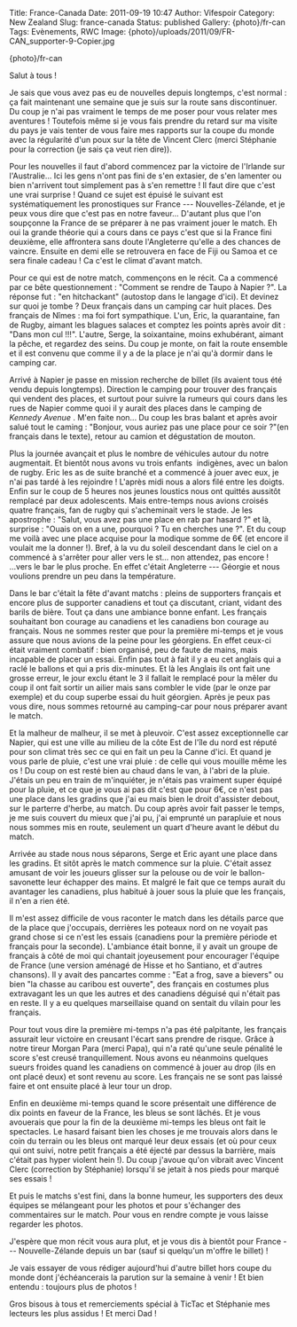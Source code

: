 Title: France-Canada
Date: 2011-09-19 10:47
Author: Vifespoir
Category: New Zealand
Slug: france-canada
Status: published
Gallery: {photo}/fr-can
Tags: Evènements, RWC
Image: {photo}/uploads/2011/09/FR-CAN_supporter-9-Copier.jpg

{photo}/fr-can

Salut à tous !

Je sais que vous avez pas eu de nouvelles depuis longtemps, c'est normal
: ça fait maintenant une semaine que je suis sur la route sans
discontinuer. Du coup je n'ai pas vraiment le temps de me poser pour
vous relater mes aventures ! Toutefois même si je vous fais prendre du
retard sur ma visite du pays je vais tenter de vous faire mes rapports
sur la coupe du monde avec la régularité d'un poux sur la tête de
Vincent Clerc (merci Stéphanie pour la correction (je sais ça veut rien
dire)).

Pour les nouvelles il faut d'abord commencez par la victoire de
l'Irlande sur l'Australie... Ici les gens n'ont pas fini de s'en
extasier, de s'en lamenter ou bien n'arrivent tout simplement pas à s'en
remettre ! Il faut dire que c'est une vrai surprise ! Quand ce sujet est
épuisé le suivant est systématiquement les pronostiques sur France ---
Nouvelles-Zélande, et je peux vous dire que c'est pas en notre faveur...
D'autant plus que l'on soupçonne la France de se préparer à ne pas
vraiment jouer le match. Eh oui la grande théorie qui a cours dans ce
pays c'est que si la France fini deuxième, elle affrontera sans doute
l'Angleterre qu'elle a des chances de vaincre. Ensuite en demi elle se
retrouvera en face de Fiji ou Samoa et ce sera finale cadeau ! Ca c'est
le climat d'avant match.

Pour ce qui est de notre match, commençons en le récit. Ca a commencé
par ce bête questionnement : "Comment se rendre de Taupo à Napier ?". La
réponse fut : "en hitchackant" (autostop dans le langage d'ici). Et
devinez sur quoi je tombe ? Deux français dans un camping car huit
places. Des français de Nîmes : ma foi fort sympathique. L'un, Eric, la
quarantaine, fan de Rugby, aimant les blagues salaces et comptez les
points après avoir dit : "Dans mon cul !!!". L'autre, Serge, la
soixantaine, moins exhubérant, aimant la pêche, et regardez des seins.
Du coup je monte, on fait la route ensemble et il est convenu que comme
il y a de la place je n'ai qu'à dormir dans le camping car.

Arrivé à Napier je passe en mission recherche de billet (ils avaient
tous été vendu depuis longtemps). Direction le camping pour trouver des
français qui vendent des places, et surtout pour suivre la rumeurs qui
cours dans les rues de Napier comme quoi il y aurait des places dans le
camping de *Kennedy Avenue* . M'en faite non... Du coup les bras balant
et après avoir salué tout le caming : "Bonjour, vous auriez pas une
place pour ce soir ?"(en français dans le texte), retour au camion et
dégustation de mouton.

Plus la journée avançait et plus le nombre de véhicules autour du notre
augmentait. Et bientôt nous avons vu trois enfants  indigènes, avec un
balon de rugby. Eric les as de suite branché et a commencé à jouer avec
eux, je n'ai pas tardé à les rejoindre ! L'après midi nous a alors filé
entre les doigts. Enfin sur le coup de 5 heures nos jeunes loustics nous
ont quittés aussitôt remplacé par deux adolescents. Mais entre-temps
nous avions croisés quatre français, fan de rugby qui s'acheminait vers
le stade. Je les apostrophe : "Salut, vous avez pas une place en rab par
hasard ?" et là, surprise : "Ouais on en a une, pourquoi ? Tu en
cherches une ?". Et du coup me voilà avec une place acquise pour la
modique somme de 6€ (et encore il voulait me la donner !). Bref, à la vu
du soleil descendant dans le ciel on a commencé à s'arrêter pour aller
vers le st... non attendez, pas encore ! ...vers le bar le plus proche.
En effet c'était Angleterre --- Géorgie et nous voulions prendre un peu
dans la température.

Dans le bar c'était la fête d'avant matchs : pleins de supporters
français et encore plus de supporter canadiens et tout ça discutant,
criant, vidant des barils de bière. Tout ça dans une ambiance bonne
enfant. Les français souhaitant bon courage au canadiens et les
canadiens bon courage au français. Nous ne sommes rester que pour la
première mi-temps et je vous assure que nous avions de la peine pour les
géorgiens. En effet ceux-ci était vraiment combatif : bien organisé, peu
de faute de mains, mais incapable de placer un essai. Enfin pas tout à
fait il y a eu cet anglais qui a raclé le ballons et qui a pris
dix-minutes. Et là les Anglais ils ont fait une grosse erreur, le jour
exclu étant le 3 il fallait le remplacé pour la mêler du coup il ont
fait sortir un ailier mais sans combler le vide (par le onze par
exemple) et du coup superbe essai du huit géorgien. Après je peux pas
vous dire, nous sommes retourné au camping-car pour nous préparer avant
le match.

Et la malheur de malheur, il se met à pleuvoir. C'est assez
exceptionnelle car Napier, qui est une ville au milieu de la côte Est de
l'île du nord est réputé pour son climat très sec ce qui en fait un peu
la Canne d'ici. Et quand je vous parle de pluie, c'est une vrai pluie :
de celle qui vous mouille même les os ! Du coup on est resté bien au
chaud dans le van, à l'abri de la pluie. J'étais un peu en train de
m'inquiéter, je n'étais pas vraiment super équipé pour la pluie, et ce
que je vous ai pas dit c'est que pour 6€, ce n'est pas une place dans
les gradins que j'ai eu mais bien le droit d'assister debout, sur le
parterre d'herbe, au match. Du coup après avoir fait passer le temps, je
me suis couvert du mieux que j'ai pu, j'ai emprunté un parapluie et nous
nous sommes mis en route, seulement un quart d'heure avant le début du
match.

Arrivée au stade nous nous séparons, Serge et Eric ayant une place dans
les gradins. Et sitôt après le match commence sur la pluie. C'était
assez amusant de voir les joueurs glisser sur la pelouse ou de voir le
ballon-savonette leur échapper des mains. Et malgré le fait que ce temps
aurait du avantager les canadiens, plus habitué à jouer sous la pluie
que les français, il n'en a rien été.

Il m'est assez difficile de vous raconter le match dans les détails
parce que de la place que j'occupais, derrières les poteaux nord on ne
voyait pas grand chose si ce n'est les essais (canadiens pour la
première période et français pour la seconde). L'ambiance était bonne,
il y avait un groupe de français à côté de moi qui chantait joyeusement
pour encourager l'équipe de France (une version aménagé de Hisse et ho
Santiano, et d'autres chansons). Il y avait des pancartes comme : "Eat a
frog, save a bievers" ou bien "la chasse au caribou est ouverte", des
français en costumes plus extravagant les un que les autres et des
canadiens déguisé qui n'était pas en reste. Il y a eu quelques
marseillaise quand on sentait du vilain pour les français.

Pour tout vous dire la première mi-temps n'a pas été palpitante, les
français assurait leur victoire en creusant l'écart sans prendre de
risque. Grâce à notre tireur Morgan Para (merci Papa), qui n'a raté
qu'une seule pénalité le score s'est creusé tranquillement. Nous avons
eu néanmoins quelques sueurs froides quand les canadiens on commencé à
jouer au drop (ils en ont placé deux) et sont revenu au score. Les
français ne se sont pas laissé faire et ont ensuite placé à leur tour un
drop.

Enfin en deuxième mi-temps quand le score présentait une différence de
dix points en faveur de la France, les bleus se sont lâchés. Et je vous
avouerais que pour la fin de la deuxième mi-temps les bleus ont fait le
spectacles. Le hasard faisant bien les choses je me trouvais alors dans
le coin du terrain ou les bleus ont marqué leur deux essais (et où pour
ceux qui ont suivi, notre petit français a été éjecté par dessus la
barrière, mais c'était pas hyper violent hein !). Du coup j'avoue qu'on
vibrait avec Vincent Clerc (correction by Stéphanie) lorsqu'il se jetait
à nos pieds pour marqué ses essais !

Et puis le matchs s'est fini, dans la bonne humeur, les supporters des
deux équipes se mélangeant pour les photos et pour s'échanger des
commentaires sur le match. Pour vous en rendre compte je vous laisse
regarder les photos.

J'espère que mon récit vous aura plut, et je vous dis à bientôt pour
France --- Nouvelle-Zélande depuis un bar (sauf si quelqu'un m'offre le
billet) !

Je vais essayer de vous rédiger aujourd'hui d'autre billet hors coupe du
monde dont j'échéancerais la parution sur la semaine à venir ! Et bien
entendu : toujours plus de photos !

Gros bisous à tous et remerciements spécial à TicTac et Stéphanie mes
lecteurs les plus assidus ! Et merci Dad !
